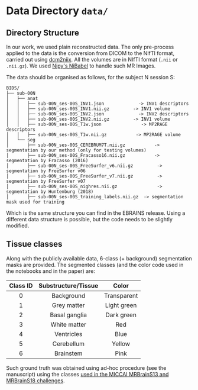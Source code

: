 # Data Directory `data/`


## Directory Structure

In our work, we used plain reconstructed data. 
The only pre-process applied to the data is the conversion from DICOM to the NIfTI format, carried out using [dcm2niix](https://github.com/rordenlab/dcm2niix).
All the volumes are in NIfTI format (`.nii` or `.nii.gz`). 
We used [Nipy's NiBabel](https://nipy.org/nibabel/) to handle such MR Images.

The data should be organised as follows, for the subject N session S:

```
BIDS/
├── sub-00N
│   ├── anat
│   │   ├── sub-00N_ses-00S_INV1.json			  -> INV1 descriptors
│   │   ├── sub-00N_ses-00S_INV1.nii.gz			-> INV1 volume
│   │   ├── sub-00N_ses-00S_INV2.json			  -> INV2 descriptors
│   │   ├── sub-00N_ses-00S_INV2.nii.gz			-> INV1 volume
│   │   ├── sub-00N_ses-00S_T1w.json			   -> MP2RAGE descriptors
│   │   ├── sub-00N_ses-00S_T1w.nii.gz			 -> MP2RAGE volume
│   └── seg
│       ├── sub-00N_ses-00S_CEREBRUM7T.nii.gz		    -> segmentation by our method (only for testing volumes)
│       ├── sub-00N_ses-00S_Fracasso16.nii.gz		    -> segmentation by Fracasso (2016)
│       ├── sub-00N_ses-00S_FreeSurfer_v6.nii.gz		 -> segmentation by FreeSurfer v06
│       ├── sub-00N_ses-00S_FreeSurfer_v7.nii.gz		 -> segmentation by FreeSurfer v07
│       ├── sub-00N_ses-00S_nighres.nii.gz		 	     -> segmentation by Huntenburg (2018)
│       ├── sub-00N_ses-00S_training_labels.nii.gz	-> segmentation mask used for training 
```

Which is the same structure you can find in the EBRAINS release.
Using a different data structure is possible, but the code needs to be slightly modified.


## Tissue classes

Along with the publicly available data, 6-class (+ background) segmentation masks are provided. The segmented classes (and the color code used in the notebooks and in the paper) are:

| Class ID | Substructure/Tissue |    Color    |
|:--------:|:-------------------:|:-----------:|
|     0    |      Background     | Transparent |
|     1    |     Grey matter     | Light green |
|     2    |    Basal ganglia    |  Dark green |
|     3    |     White matter    |     Red     |
|     4    |      Ventricles     |     Blue    |
|     5    |      Cerebellum     |    Yellow   |
|     6    |      Brainstem      |     Pink    |


Such ground truth was obtained using ad-hoc procedure (see the manuscript) using the classes [used in the MICCAI MRBrainS13 and MRBrainS18 challenges](https://mrbrains13.isi.uu.nl/data/).

